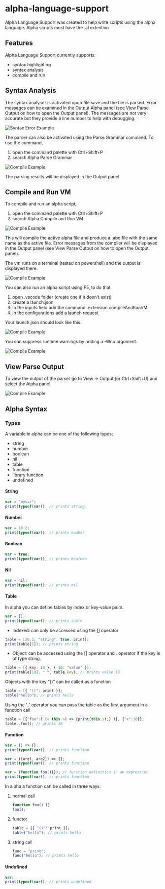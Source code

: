 # alpha-language-support

Alpha Language Support was created to help write scripts using the alpha language.
Alpha scripts must have the .al extention

## Features

Alpha Language Support currently supports:

- syntax highlighting
- syntax analysis
- compile and run

## Syntax Analysis

The syntax analyser is activated upon file save and
the file is parsed. Error messages can be examined
in the Output Alpha panel (see View Parse Output on how to open the Output panel).
The messages are not very accurate but they provide a line number to help with debugging.

![Syntax Error Example](images/syntax-error.png)

The parser can also be activated using the Parse Grammar command.
To use the command,

1. open the command palette with Ctrl+Shift+P
2. search Alpha Parse Grammar

![Compile Example](images/palette2.png)

The parsing results will be displayed in the Output panel

## Compile and Run VM

To compile and run an alpha script,

1. open the command palette with Ctrl+Shift+P
2. search Alpha Compile and Run VM

![Compile Example](images/palette.png)

This will compile the active alpha file
and produce a .abc file with the same name
as the active file.
Error messages from the compiler will be displayed
in the Output panel (see View Parse Output on how to open the Output panel).

The vm runs on a terminal (tested on powershell) and the output is displayed there.

![Compile Example](images/output.png)

You can also run an alpha script using F5, to do that

1. open .vscode folder (create one if it doen't exist)
2. create a launch.json
3. in the inputs field add the command: extension.compileAndRunVM
4. in the configurations add a launch request

Your launch.json should look like this.

![Compile Example](images/launchjson.png)

You can suppress runtime warnings by adding a -Wno argument.

![Compile Example](images/launchjson2.png)

## View Parse Output

To view the output of the parser
go to View -> Output (or Ctrl+Shift+U) and select the Alpha panel

![Compile Example](images/panel.png)

## Alpha Syntax

### Types

A variable in alpha can be one of the following types:

- string
- number
- boolean
- nil
- table
- function
- library function
- undefined

#### String

```javascript
var = "myvar";
print(typeof(var)); // prints string
```

#### Number

```javascript
var = 10.2;
print(typeof(var)); // prints number
```

#### Boolean

```javascript
var = true;
print(typeof(var)); // prints boolean
```

#### Nil

```javascript
var = nil;
print(typeof(var)); // prints nil
```

#### Table

In alpha you can define tables by index or key-value pairs.

```javascript
var = [];
print(typeof(var)); // prints table
```

- Indexed: can only be accessed using the [] operator

```javascript
table = [20.3, "string", true, print];
print(table[1]); // prints string
```

- Object: can be accessed using the [] operator and . operator if the key is of type string.

```javascript
table = [{ key: 10 }, { 10: "value" }];
print(table[10], " ", table.key); // prints value 10
```

Objects with the key "()" can be called as a function

```javascript
table = [{ "()": print }];
table("hello"); // prints hello
```

Using the '..' operator you can pass the table as the first argument in a function call

```javascript
table = [{"foo":( (< this >) => {print(this.x);} )}, {"x":10}];
table..foo(); // prints 10
```

#### Function

```javascript
var = () => {};
print(typeof(var)); // prints function

var = ({arg1, arg2}) => {};
print(typeof(var)); // prints function

var = (function foo(){}); // function definition in an expression
print(typeof(var)); // prints function
```

In alpha a function can be called in three ways:

1. normal call

   ```javascript
   function foo() {}
   foo();
   ```

2. functor

   ```javascript
   table = [{ "()": print }];
   table("hello"); // prints hello
   ```

3. string call

   ```javascript
   func = "print";
   func("hello"); // prints hello
   ```

#### Undefined

```javascript
var;
print(typeof(var)); // prints undefined
```
